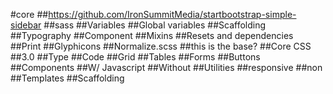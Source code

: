 #core
##https://github.com/IronSummitMedia/startbootstrap-simple-sidebar
##sass
##Variables
##Global variables
##Scaffolding
##Typography
##Component
##Mixins
##Resets and dependencies
##Print
##Glyphicons
##Normalize.scss
##this is the base?
##Core CSS
##3.0
##Type
##Code
##Grid
##Tables
##Forms 
##Buttons
##Components
##W/ Javascript
##Without
##Utilities 
##responsive
##non
##Templates
##Scaffolding
